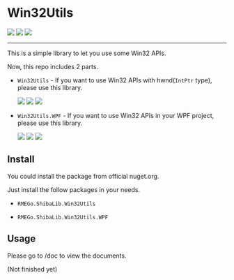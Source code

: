 # Win32Utils

![](https://img.shields.io/github/actions/workflow/status/rmego-team/shibalib-win32utils/publish.yml) ![](https://img.shields.io/github/license/rmego-team/shibalib-win32utils) ![](https://img.shields.io/github/v/tag/rmego-team/shibalib-win32utils) 

-----

This is a simple library to let you use some Win32 APIs.

Now, this repo includes 2 parts.

* `Win32Utils` - If you want to use Win32 APIs with hwnd(`IntPtr` type), please use this library.

  ![](https://img.shields.io/nuget/dt/Win32Utils) ![](https://img.shields.io/nuget/v/Win32Utils) ![](https://img.shields.io/nuget/vpre/Win32Utils)

* `Win32Utils.WPF` - If you want to use Win32 APIs in your WPF project, please use this library.

  ![](https://img.shields.io/nuget/dt/Win32Utils.WPF) ![](https://img.shields.io/nuget/v/Win32Utils.WPF) ![](https://img.shields.io/nuget/vpre/Win32Utils.WPF)

## Install

You could install the package from official nuget.org.

Just install the follow packages in your needs.

* `RMEGo.ShibaLib.Win32Utils`

* `RMEGo.ShibaLib.Win32Utils.WPF`

## Usage

Please go to /doc to view the documents.

(Not finished yet)
